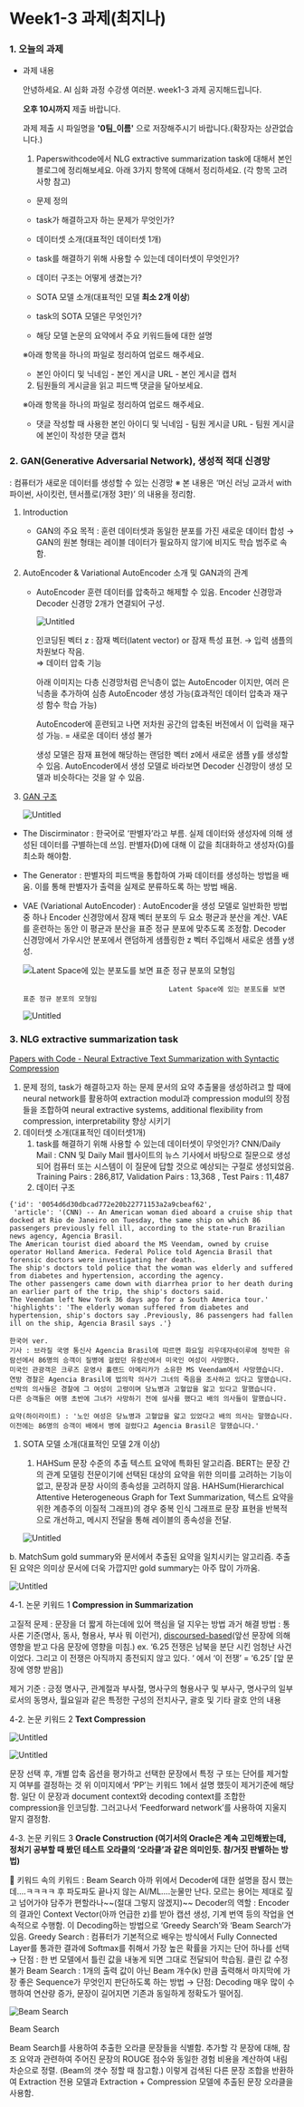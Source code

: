 # Week1-3 과제(최지나)

### 1.  오늘의 과제

- 과제 내용
    
    안녕하세요. AI 심화 과정 수강생 여러분. week1-3 과제 공지해드립니다.
    
    **오후 10시까지** 제출 바랍니다.
    
    과제 제출 시 파일명을 **'0팀_이름'** 으로 저장해주시기 바랍니다.(확장자는 상관없습니다.)
    
    1. Paperswithcode에서 NLG extractive summarization task에 대해서 본인 블로그에 정리해보세요. 아래 3가지 항목에 대해서 정리하세요. (각 항목 고려 사항 참고)
    
    - 문제 정의
    
    - task가 해결하고자 하는 문제가 무엇인가?
    
    - 데이터셋 소개(대표적인 데이터셋 1개)
    
    - task를 해결하기 위해 사용할 수 있는데 데이터셋이 무엇인가?
    
    - 데이터 구조는 어떻게 생겼는가?
    
    - SOTA 모델 소개(대표적인 모델 **최소 2개 이상**)
    
    - task의 SOTA 모델은 무엇인가?
    
    - 해당 모델 논문의 요약에서 주요 키워드들에 대한 설명
    
    ※아래 항목을 하나의 파일로 정리하여 업로드 해주세요.
    
    - 본인 아이디 및 닉네임 - 본인 게시글 URL - 본인 게시글 캡처
    
    2. 팀원들의 게시글을 읽고 피드백 댓글을 달아보세요.
    
    ※아래 항목을 하나의 파일로 정리하여 업로드 해주세요.
    
    - 댓글 작성할 때 사용한 본인 아이디 및 닉네임 - 팀원 게시글 URL - 팀원 게시글에 본인이 작성한 댓글 캡처
    

### 2.  GAN(Generative Adversarial Network), 생성적 적대 신경망

: 컴퓨터가 새로운 데이터를 생성할 수 있는 신경망
※ 본 내용은  ‘머신 러닝 교과서 with 파이썬, 사이킷런, 텐서플로(개정 3판)’ 의 내용을 정리함.

1. Introduction
    - GAN의 주요 목적 : 훈련 데이터셋과 동일한 분포를 가진 새로운 데이터 합성 → GAN의 원본 형태는 레이블 데이터가 필요하지 않기에 비지도 학습 범주로 속함.

1. AutoEncoder & Variational AutoEncoder 소개 및 GAN과의 관계
    - AutoEncoder
    훈련 데이터를 압축하고 해제할 수 있음. Encoder 신경망과 Decoder 신경망 2개가 연결되어 구성.
        
        ![Untitled](Week1-3%20%E1%84%80%E1%85%AA%20b74eb/Untitled.png)
        
        인코딩된 벡터 z : 잠재 벡터(latent vector) or 잠재 특성 표현.  → 입력 샘플의 차원보다 작음.  
        ⇒  데이터 압축 기능
        
        아래 이미지는 다층 신경망처럼 은닉층이 없는 AutoEncoder 이지만, 여러 은닉층을 추가하여 심층 AutoEncoder 생성 가능(효과적인 데이터 압축과 재구성 함수 학습 가능)
        
        AutoEncoder에 훈련되고 나면 저차원 공간의 압축된 버전에서 이 입력을 재구성  가능. 
        = 새로운 데이터 생성 불가
        
        생성 모델은 잠재 표현에 해당하는 랜덤한 벡터 z에서 새로운 샘플 y를 생성할 수 있음. 
        AutoEncoder에서 생성 모델로 바라보면 Decoder 신경망이 생성 모델과 비슷하다는 것을 알 수 있음.
        
2. [GAN 구조](https://developers.google.com/machine-learning/gan/gan_structure)
    
    ![Untitled](Week1-3%20%E1%84%80%E1%85%AA%20b74eb/Untitled%201.png)
    
- The Discirminator  : 한국어로 ‘판별자’라고 부름. 실제 데이터와 생성자에 의해 생성된 데이터를 구별하는데 쓰임. 판별자(D)에 대해 이 값을 최대화하고 생성자(G)를 최소화 해야함.
- The Generator : 판별자의 피드백을 통합하여 가짜 데이터를 생성하는 방법을 배움. 이를 통해 판별자가 출력을 실제로 분류하도록 하는 방법 배움.

- VAE (Variational AutoEncoder) : AutoEncoder을 생성 모델로 일반화한 방법 중 하나
Encoder 신경망에서 잠재 벡터 분포의 두 요소 평균과 분산을 계산. 
VAE를 훈련하는 동안 이 평균과 분산을 표준 정규 분포에 맞추도록 조정함.
Decoder 신경망에서 가우시안 분포에서 랜덤하게 샘플링한 z 벡터 주입해서 새로운 샘플  y생성.
    
    ![                                      Latent Space에 있는 분포도를 보면 표준 정규 분포의 모형임](Week1-3%20%E1%84%80%E1%85%AA%20b74eb/Untitled%202.png)
    
                                          Latent Space에 있는 분포도를 보면 표준 정규 분포의 모형임
    
    ![Untitled](Week1-3%20%E1%84%80%E1%85%AA%20b74eb/Untitled%203.png)
    

### 3.  NLG extractive summarization task

[Papers with Code - Neural Extractive Text Summarization with Syntactic Compression](https://paperswithcode.com/paper/neural-extractive-text-summarization-with)

1. 문제 정의, task가 해결하고자 하는 문제
문서의 요약 추출물을 생성하려고 할 때에 neural network를 활용하여 extraction modul과 compression modul의 장점들을 조합하여 neural extractive systems, additional flexibility from compression, interpretability 향상 시키기
2. 데이터셋 소개(대표적인 데이터셋1개)
    1.  task를 해결하기 위해 사용할 수 있는데 데이터셋이 무엇인가?
    CNN/Daily Mail : CNN 및 Daily Mail 웹사이트의 뉴스 기사에서 바탕으로 질문으로 생성되어 컴퓨터 또는 시스템이 이 질문에 답할 것으로 예상되는 구절로 생성되었음.
    Training Pairs : 286,817, Validation Pairs : 13,368 , Test Pairs : 11,487
    2. 데이터 구조

```
{'id': '0054d6d30dbcad772e20b22771153a2a9cbeaf62',
 'article': '(CNN) -- An American woman died aboard a cruise ship that docked at Rio de Janeiro on Tuesday, the same ship on which 86 passengers previously fell ill, according to the state-run Brazilian news agency, Agencia Brasil. 
The American tourist died aboard the MS Veendam, owned by cruise operator Holland America. Federal Police told Agencia Brasil that forensic doctors were investigating her death. 
The ship's doctors told police that the woman was elderly and suffered from diabetes and hypertension, according the agency. 
The other passengers came down with diarrhea prior to her death during an earlier part of the trip, the ship's doctors said. 
The Veendam left New York 36 days ago for a South America tour.'
'highlights': 'The elderly woman suffered from diabetes and hypertension, ship's doctors say .Previously, 86 passengers had fallen ill on the ship, Agencia Brasil says .'}
```

```
한국어 ver.
기사 : 브라질 국영 통신사 Agencia Brasil에 따르면 화요일 리우데자네이루에 정박한 유람선에서 86명의 승객이 질병에 걸렸던 유람선에서 미국인 여성이 사망했다.
미국인 관광객은 크루즈 운영사 홀랜드 아메리카가 소유한 MS Veendam에서 사망했습니다. 연방 경찰은 Agencia Brasil에 법의학 의사가 그녀의 죽음을 조사하고 있다고 말했습니다.
선박의 의사들은 경찰에 그 여성이 고령이며 당뇨병과 고혈압을 앓고 있다고 말했습니다.
다른 승객들은 여행 초반에 그녀가 사망하기 전에 설사를 했다고 배의 의사들이 말했습니다.

요약(하이라이트) : '노인 여성은 당뇨병과 고혈압을 앓고 있었다고 배의 의사는 말했습니다. 이전에는 86명의 승객이 배에서 병에 걸렸다고 Agencia Brasil은 말했습니다.'
```

1. SOTA 모델 소개(대표적인 모델 2개 이상)
    1. HAHSum
    문장 수준의 추출 텍스트 요약에 특화된 알고리즘.
    BERT는 문장 간의 관계 모델링 전문이기에 선택된 대상의 요약을 위한 의미를 고려하는 기능이 없고, 문장과 문장 사이의 종속성을 고려하지 않음.
    HAHSum(Hierarchical Attentive Heterogeneous Graph for Text Summarization, 텍스트 요약을 위한 계층주의 이질적 그래프)의 경우 중복 인식 그래프로 문장 표현을 반복적으로 개선하고, 메시지 전달을 통해 레이블의 종속성을 전달.
    
    ![Untitled](Week1-3%20%E1%84%80%E1%85%AA%20b74eb/Untitled%204.png)
    

b. MatchSum
gold summary와 문서에서 추출된 요약을 일치시키는 알고리즘.
추출된 요약은 의미상 문서에 더욱 가깝지만 gold summary는 아주 많이 가까움.

![Untitled](Week1-3%20%E1%84%80%E1%85%AA%20b74eb/Untitled%205.png)

4-1. 논문 키워드 1 **Compression in Summarization**

고질적 문제 : 문장을 더 짧게 하는데에 있어 핵심을 덜 지우는 방법
과거 해결 방법 : 통사론 기준(명사, 동사, 형용사, 부사 뭐 이런거), [discoursed-based](https://blackrice91.tistory.com/97)(앞선 문장에 의해 영향을 받고 다음 문장에 영향을 미침.)
ex. ‘6.25 전쟁은 남북을 분단 시킨 엄청난 사건이었다. 그리고 이 전쟁은 아직까지 종전되지 않고 있다. ‘ 에서 ‘이 전쟁’ = ‘6.25’ [앞 문장에 영향 받음])

제거 기준 : 긍정 명사구, 관계절과 부사절, 명사구의 형용사구 및 부사구, 명사구의 일부로서의 동명사, 월요일과 같은 특정한 구성의 전치사구, 괄호 및 기타 괄호 안의 내용

4-2. 논문 키워드 2 **Text Compression**

![Untitled](Week1-3%20%E1%84%80%E1%85%AA%20b74eb/Untitled%206.png)

![Untitled](Week1-3%20%E1%84%80%E1%85%AA%20b74eb/Untitled%207.png)

문장 선택 후, 개별 압축 옵션을 평가하고 선택한 문장에서 특정 구 또는 단어를 제거할지 여부를 결정하는 것
위 이미지에서 ‘PP’는 키워드 1에서 설명 했듯이  제거기준에 해당함.
일단 이 문장과 document context와 decoding context를 조합한 compression을 인코딩함.
그러고나서 ‘Feedforward network’를 사용하여 지울지 말지 결정함.

4-3. 논문 키워드 3 **Oracle Construction (여기서의 Oracle은 계속 고민해봤는데, 정처기 공부할 때 봤던 테스트 오라클의 ‘오라클’과 같은 의미인듯. 참/거짓 판별하는 방법)**

<aside>
📕 키워드 속의 키워드 : Beam Search
아까 위에서 Decoder에 대한 설명을 잠시 했는데....ㅋㅋㅋㅋ 후 파도파도 끝나지 않는 AI/ML....눈물만 난다.  모르는 용어는 제대로 짚고 넘어가야 담주가 편할라나~~(절대 그렇지 않겠지)~~
Decoder의 역할 : Encoder의 결과인 Context Vector(아까 언급한 z)를 받아 캡션 생성, 기계 번역 등의 작업을 연속적으로 수행함. 이 Decoding하는 방법으로 ‘Greedy Search’와 ‘Beam Search’가 있음.
Greedy Search : 컴퓨터가 기본적으로 배우는 방식에서  Fully Connected Layer를 통과한 결과에 Softmax를 취해서 가장 높은 확률을 가지는 단어 하나를 선택 → 단점 : 한 번 모델에서 틀린 값을 내놓게 되면 그대로 전달되어 학습됨. 클린 값 수정 불가
Beam Search : 1개의 출력 값이 아닌 Beam 개수(k) 만큼 출력해서 마지막에 가장 좋은  Sequence가 무엇인지 판단하도록 하는 방법 → 단점: Decoding 매우 많이 수행하여 연산량 증가, 문장이 길어지면 기존과 동일하게 정확도가 떨어짐.

</aside>

![Beam Search](Week1-3%20%E1%84%80%E1%85%AA%20b74eb/Untitled%208.png)

Beam Search

Beam Search를 사용하여 추출한 오라클 문장들을 식별함.
추가할 각 문장에 대해, 참조 요약과 관련하여  주어진 문장의 ROUGE 점수와 동일한 경험 비용을 계산하여 내림차순으로 정렬. (Beam의 갯수 정할 때 참고함.)
이렇게 검색된 다른 문장 조합을 반환하여 Extraction 전용 모델과 Extraction + Compression 모델에 추출된 문장 오라클을 사용함.